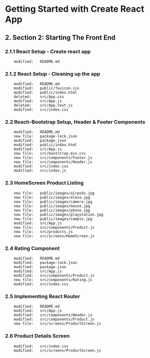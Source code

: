 # Getting Started with Create React App

## 2. Section 2: Starting The Front End

### 2.1.1 React Setup - Create react app

        modified:   README.md

### 2.1.2 React Setup - Cleaning up the app

        modified:   README.md
        modified:   public/favicon.ico
        modified:   public/index.html
        deleted:    src/App.css
        modified:   src/App.js
        deleted:    src/App.test.js
        modified:   src/index.css

### 2.2 Reach-Bootstrap Setup, Header & Footer Components

        modified:   README.md
        new file:   package-lock.json
        modified:   package.json
        modified:   public/index.html
        modified:   src/App.js
        new file:   src/bootstrap.min.css
        new file:   src/components/Footer.js
        new file:   src/components/Header.js
        modified:   src/index.css
        modified:   src/index.js

### 2.3 HomeScreen Product Listing

        new file:   public/images/airpods.jpg
        new file:   public/images/alexa.jpg
        new file:   public/images/camera.jpg
        new file:   public/images/mouse.jpg
        new file:   public/images/phone.jpg
        new file:   public/images/playstation.jpg
        new file:   public/images/sample.jpg
        modified:   src/App.js
        new file:   src/components/Product.js
        new file:   src/products.js
        new file:   src/screens/HomeScreen.js

### 2.4 Rating Component

        modified:   README.md
        modified:   package-lock.json
        modified:   package.json
        modified:   src/App.js
        modified:   src/components/Product.js
        new file:   src/components/Rating.js
        modified:   src/index.css

### 2.5 Implementing React Router

        modified:   README.md
        modified:   src/App.js
        modified:   src/components/Header.js
        modified:   src/components/Product.js
        new file:   src/screens/ProductScreen.js

### 2.6 Product Details Screen

        modified:   src/index.css
        modified:   src/screens/ProductScreen.js
